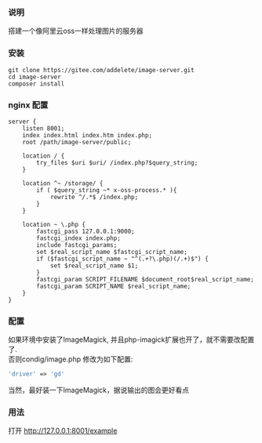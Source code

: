 ### 说明
搭建一个像阿里云oss一样处理图片的服务器
### 安装
```shell
git clone https://gitee.com/addelete/image-server.git
cd image-server
composer install
```
### nginx 配置
```nginx
server {
    listen 8001;
    index index.html index.htm index.php;
    root /path/image-server/public;

    location / {
        try_files $uri $uri/ /index.php?$query_string;
    }

    location ^~ /storage/ {
        if ( $query_string ~* x-oss-process.* ){
            rewrite ^/.*$ /index.php;
        }
    }

    location ~ \.php {
        fastcgi_pass 127.0.0.1:9000;
        fastcgi_index index.php;
        include fastcgi_params;
        set $real_script_name $fastcgi_script_name;
        if ($fastcgi_script_name ~ "^(.+?\.php)(/.+)$") {
            set $real_script_name $1;
        }
        fastcgi_param SCRIPT_FILENAME $document_root$real_script_name;
        fastcgi_param SCRIPT_NAME $real_script_name;
    }
}
```

### 配置
如果环境中安装了ImageMagick, 并且php-imagick扩展也开了，就不需要改配置了.  
否则condig/image.php 修改为如下配置:
```php
'driver' => 'gd'
```
当然，最好装一下ImageMagick，据说输出的图会更好看点

### 用法
打开 http://127.0.0.1:8001/example